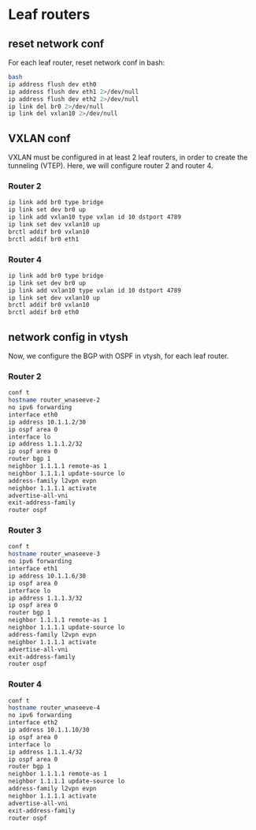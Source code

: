 # Leaf routers

## reset network conf
For each leaf router, reset network conf in bash:
``` sh
bash
ip address flush dev eth0
ip address flush dev eth1 2>/dev/null
ip address flush dev eth2 2>/dev/null
ip link del br0 2>/dev/null
ip link del vxlan10 2>/dev/null
```

## VXLAN conf
VXLAN must be configured in at least 2 leaf routers, in order to create the tunneling (VTEP).
Here, we will configure router 2 and router 4.

### Router 2
```sh
ip link add br0 type bridge
ip link set dev br0 up
ip link add vxlan10 type vxlan id 10 dstport 4789
ip link set dev vxlan10 up
brctl addif br0 vxlan10
brctl addif br0 eth1
```

### Router 4
```sh
ip link add br0 type bridge
ip link set dev br0 up
ip link add vxlan10 type vxlan id 10 dstport 4789
ip link set dev vxlan10 up
brctl addif br0 vxlan10
brctl addif br0 eth0
```

## network config in vtysh
Now, we configure the BGP with OSPF in vtysh, for each leaf router.

### Router 2
```sh
conf t
hostname router_wnaseeve-2
no ipv6 forwarding
interface eth0
ip address 10.1.1.2/30
ip ospf area 0
interface lo
ip address 1.1.1.2/32
ip ospf area 0
router bgp 1
neighbor 1.1.1.1 remote-as 1
neighbor 1.1.1.1 update-source lo
address-family l2vpn evpn
neighbor 1.1.1.1 activate
advertise-all-vni
exit-address-family
router ospf
```

### Router 3
```sh
conf t
hostname router_wnaseeve-3
no ipv6 forwarding
interface eth1
ip address 10.1.1.6/30
ip ospf area 0
interface lo
ip address 1.1.1.3/32
ip ospf area 0
router bgp 1
neighbor 1.1.1.1 remote-as 1
neighbor 1.1.1.1 update-source lo
address-family l2vpn evpn
neighbor 1.1.1.1 activate
advertise-all-vni
exit-address-family
router ospf
```

### Router 4
```sh
conf t
hostname router_wnaseeve-4
no ipv6 forwarding
interface eth2
ip address 10.1.1.10/30
ip ospf area 0
interface lo
ip address 1.1.1.4/32
ip ospf area 0
router bgp 1
neighbor 1.1.1.1 remote-as 1
neighbor 1.1.1.1 update-source lo
address-family l2vpn evpn
neighbor 1.1.1.1 activate
advertise-all-vni
exit-address-family
router ospf
```
